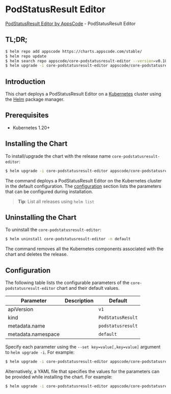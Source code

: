 # PodStatusResult Editor

[PodStatusResult Editor by AppsCode](https://appscode.com) - PodStatusResult Editor

## TL;DR;

```bash
$ helm repo add appscode https://charts.appscode.com/stable/
$ helm repo update
$ helm search repo appscode/core-podstatusresult-editor --version=v0.18.0
$ helm upgrade -i core-podstatusresult-editor appscode/core-podstatusresult-editor -n default --create-namespace --version=v0.18.0
```

## Introduction

This chart deploys a PodStatusResult Editor on a [Kubernetes](http://kubernetes.io) cluster using the [Helm](https://helm.sh) package manager.

## Prerequisites

- Kubernetes 1.20+

## Installing the Chart

To install/upgrade the chart with the release name `core-podstatusresult-editor`:

```bash
$ helm upgrade -i core-podstatusresult-editor appscode/core-podstatusresult-editor -n default --create-namespace --version=v0.18.0
```

The command deploys a PodStatusResult Editor on the Kubernetes cluster in the default configuration. The [configuration](#configuration) section lists the parameters that can be configured during installation.

> **Tip**: List all releases using `helm list`

## Uninstalling the Chart

To uninstall the `core-podstatusresult-editor`:

```bash
$ helm uninstall core-podstatusresult-editor -n default
```

The command removes all the Kubernetes components associated with the chart and deletes the release.

## Configuration

The following table lists the configurable parameters of the `core-podstatusresult-editor` chart and their default values.

|     Parameter      | Description |           Default            |
|--------------------|-------------|------------------------------|
| apiVersion         |             | <code>v1</code>              |
| kind               |             | <code>PodStatusResult</code> |
| metadata.name      |             | <code>podstatusresult</code> |
| metadata.namespace |             | <code>default</code>         |


Specify each parameter using the `--set key=value[,key=value]` argument to `helm upgrade -i`. For example:

```bash
$ helm upgrade -i core-podstatusresult-editor appscode/core-podstatusresult-editor -n default --create-namespace --version=v0.18.0 --set apiVersion=v1
```

Alternatively, a YAML file that specifies the values for the parameters can be provided while
installing the chart. For example:

```bash
$ helm upgrade -i core-podstatusresult-editor appscode/core-podstatusresult-editor -n default --create-namespace --version=v0.18.0 --values values.yaml
```

